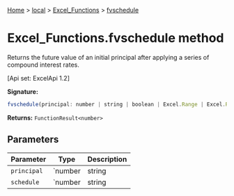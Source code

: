 [Home](./index) &gt; [local](local.md) &gt; [Excel\_Functions](local.excel_functions.md) &gt; [fvschedule](local.excel_functions.fvschedule.md)

# Excel\_Functions.fvschedule method

Returns the future value of an initial principal after applying a series of compound interest rates. 

 \[Api set: ExcelApi 1.2\]

**Signature:**
```javascript
fvschedule(principal: number | string | boolean | Excel.Range | Excel.RangeReference | Excel.FunctionResult<any>, schedule: number | string | Excel.Range | boolean | Excel.RangeReference | Excel.FunctionResult<any>): FunctionResult<number>;
```
**Returns:** `FunctionResult<number>`

## Parameters

|  Parameter | Type | Description |
|  --- | --- | --- |
|  `principal` | `number | string | boolean | Excel.Range | Excel.RangeReference | Excel.FunctionResult<any>` |  |
|  `schedule` | `number | string | Excel.Range | boolean | Excel.RangeReference | Excel.FunctionResult<any>` |  |

